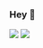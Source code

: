 ### Hey 👋

<!--
**Solido/Solido** is a ✨ _special_ ✨ repository because its `README.md` (this file) appears on your GitHub profile.

- 🔭 I’m currently working on Flutter, JVM and Art
- 📫 How to reach me: https://www.linkedin.com/in/robert-felker/
-->

![](https://github-readme-stats.vercel.app/api?username=solido&count_private=true&show_icons=true&theme=radical)
![](https://github-readme-stats.anuraghazra1.vercel.app/api/top-langs/?username=solido&layout=compact&count_private=true&show_icons=true&theme=radical)
